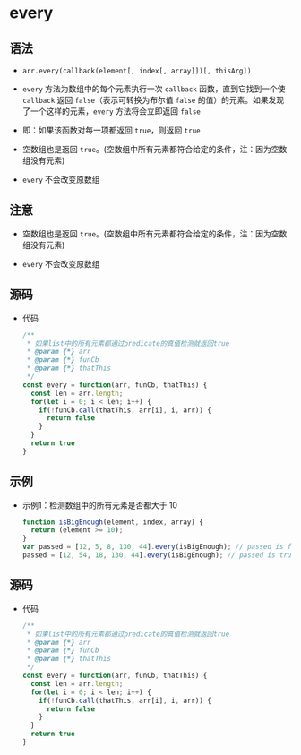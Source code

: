 # every

## 语法

  - `arr.every(callback(element[, index[, array]])[, thisArg])`

  - `every` 方法为数组中的每个元素执行一次 `callback` 函数，直到它找到一个使 `callback` 返回 `false`（表示可转换为布尔值 `false` 的值）的元素。如果发现了一个这样的元素，`every` 方法将会立即返回 `false`

  - 即：如果该函数对每一项都返回 `true`，则返回 `true`

  - 空数组也是返回 `true`。(空数组中所有元素都符合给定的条件，注：因为空数组没有元素)

  - `every` 不会改变原数组

## 注意

  - 空数组也是返回 `true`。(空数组中所有元素都符合给定的条件，注：因为空数组没有元素)

  - `every` 不会改变原数组

## 源码

  - 代码

    ```js
    /**
     * 如果list中的所有元素都通过predicate的真值检测就返回true
     * @param {*} arr
     * @param {*} funCb
     * @param {*} thatThis
     */
    const every = function(arr, funCb, thatThis) {
      const len = arr.length;
      for(let i = 0; i < len; i++) {
        if(!funCb.call(thatThis, arr[i], i, arr)) {
          return false
        }
      }
      return true
    }
    ```

## 示例

  - 示例1：检测数组中的所有元素是否都大于 10

    ```js
    function isBigEnough(element, index, array) {
      return (element >= 10);
    }
    var passed = [12, 5, 8, 130, 44].every(isBigEnough); // passed is false
    passed = [12, 54, 18, 130, 44].every(isBigEnough); // passed is true
    ```

## 源码

  - 代码

    ```js
    /**
     * 如果list中的所有元素都通过predicate的真值检测就返回true
     * @param {*} arr
     * @param {*} funCb
     * @param {*} thatThis
     */
    const every = function(arr, funCb, thatThis) {
      const len = arr.length;
      for(let i = 0; i < len; i++) {
        if(!funCb.call(thatThis, arr[i], i, arr)) {
          return false
        }
      }
      return true
    }
    ```
